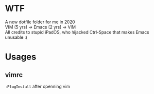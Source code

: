 # WTF
A new dotfile folder for me in 2020  
VIM (5 yrs) -> Emacs (2 yrs) -> VIM  
All credits to stupid iPadOS, who hijacked Ctrl-Space that makes Emacs unusable :(

# Usages
## vimrc
`:PlugInstall` after openning vim

